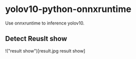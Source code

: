 # yolov10-python-onnxruntime
Use onnxruntime to inference yolov10.
## Detect Reuslt show
!("result show")[result.jpg result show]
